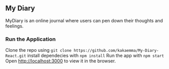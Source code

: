 ## My Diary
MyDiary is an online journal where users can pen down their thoughts and feelings.

### Run the Application
Clone the repo using `git clone https://github.com/kakaemma/My-Diary-React.git`
install dependecies with `npm install`
Run the app with `npm start`<br>
Open [http://localhost:3000](http://localhost:3000) to view it in the browser.
